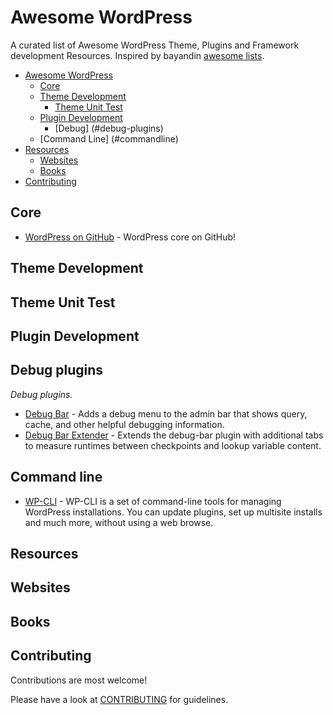 # Awesome WordPress  

A curated list of Awesome WordPress Theme, Plugins and Framework development Resources. Inspired by bayandin [awesome lists](https://github.com/bayandin/awesome-awesomeness).

- [Awesome WordPress](#awesome-wordpress)
	- [Core](#core)
	- [Theme Development](#theme-development)
		- [Theme Unit Test](#theme-unit-test)
	- [Plugin Development](#plugin-development)
		- [Debug] (#debug-plugins)
	- [Command Line] (#commandline)
- [Resources](#resources)
	- [Websites](#websites)
	- [Books](#books)
- [Contributing](#contributing)

## Core
* [WordPress on GitHub](https://github.com/WordPress/WordPress) - WordPress core on GitHub!
	
## Theme Development

## Theme Unit Test
	
## Plugin Development

## Debug plugins
*Debug plugins.*

* [Debug Bar](http://wordpress.org/plugins/debug-bar/) - Adds a debug menu to the admin bar that shows query, cache, and other helpful debugging information.
* [Debug Bar Extender](http://wordpress.org/plugins/debug-bar-extender/) - Extends the debug-bar plugin with additional tabs to measure runtimes between checkpoints and lookup variable content. 

## Command line

* [WP-CLI](http://wp-cli.org/) - WP-CLI is a set of command-line tools for managing WordPress installations. You can update plugins, set up multisite installs and much more, without using a web browse.

## Resources

## Websites

## Books

## Contributing

Contributions are most welcome!

Please have a look at [CONTRIBUTING](https://github.com/dropndot/awesome-wordpress/blob/master/CONTRIBUTING.md) for guidelines.
